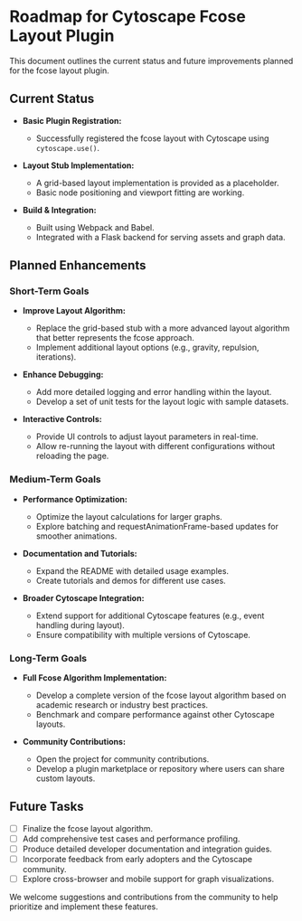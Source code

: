 # Roadmap for Cytoscape Fcose Layout Plugin

This document outlines the current status and future improvements planned for the fcose layout plugin.

## Current Status

- **Basic Plugin Registration:**  
  - Successfully registered the fcose layout with Cytoscape using `cytoscape.use()`.
  
- **Layout Stub Implementation:**  
  - A grid-based layout implementation is provided as a placeholder.
  - Basic node positioning and viewport fitting are working.
  
- **Build & Integration:**  
  - Built using Webpack and Babel.
  - Integrated with a Flask backend for serving assets and graph data.

## Planned Enhancements

### Short-Term Goals

- **Improve Layout Algorithm:**  
  - Replace the grid-based stub with a more advanced layout algorithm that better represents the fcose approach.
  - Implement additional layout options (e.g., gravity, repulsion, iterations).

- **Enhance Debugging:**  
  - Add more detailed logging and error handling within the layout.
  - Develop a set of unit tests for the layout logic with sample datasets.

- **Interactive Controls:**  
  - Provide UI controls to adjust layout parameters in real-time.
  - Allow re-running the layout with different configurations without reloading the page.

### Medium-Term Goals

- **Performance Optimization:**  
  - Optimize the layout calculations for larger graphs.
  - Explore batching and requestAnimationFrame-based updates for smoother animations.

- **Documentation and Tutorials:**  
  - Expand the README with detailed usage examples.
  - Create tutorials and demos for different use cases.
  
- **Broader Cytoscape Integration:**  
  - Extend support for additional Cytoscape features (e.g., event handling during layout).
  - Ensure compatibility with multiple versions of Cytoscape.

### Long-Term Goals

- **Full Fcose Algorithm Implementation:**  
  - Develop a complete version of the fcose layout algorithm based on academic research or industry best practices.
  - Benchmark and compare performance against other Cytoscape layouts.

- **Community Contributions:**  
  - Open the project for community contributions.
  - Develop a plugin marketplace or repository where users can share custom layouts.

## Future Tasks

- [ ] Finalize the fcose layout algorithm.
- [ ] Add comprehensive test cases and performance profiling.
- [ ] Produce detailed developer documentation and integration guides.
- [ ] Incorporate feedback from early adopters and the Cytoscape community.
- [ ] Explore cross-browser and mobile support for graph visualizations.

We welcome suggestions and contributions from the community to help prioritize and implement these features. 